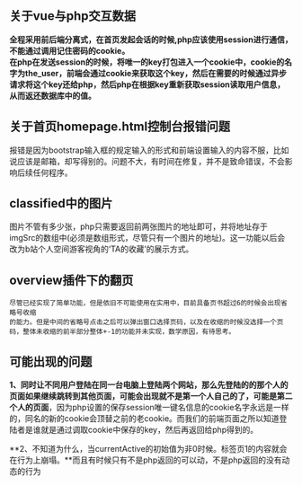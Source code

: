 ## 关于vue与php交互数据
   **全程采用前后端分离式，在首页发起会话的时候,php应该使用session进行通信，不能通过调用记住密码的cookie。**  
   **在php在发送session的时候，将唯一的key打包进入一个cookie中，cookie的名字为the_user，前端会通过cookie来获取这个key，然后在需要的时候通过异步请求将这个key还给php，然后php在根据key重新获取session读取用户信息，从而返还数据库中的值。**  

## 关于首页homepage.html控制台报错问题
   报错是因为bootstrap输入框的规定输入的形式和前端设置输入的内容不服，比如说应该是邮箱，却写得别的。问题不大，有时间在修复，并不是致命错误，不会影响后续任何程序。  

## classified中的图片
   图片不管有多少张，php只需要返回前两张图片的地址即可，并将地址存于imgSrc的数组中(必须是数组形式，尽管只有一个图片的地址)。这一功能以后会改为b站个人空间游客视角的‘TA的收藏’的展示方式。  

## overview插件下的翻页
    尽管已经实现了简单功能，但是依旧不可能使用在实用中，目前具备页书超过6的时候会出现省略号收缩
    的能力。但是中间的省略号点击之后可以弹出窗口选择页码，以及在收缩的时候没选择一个页码，整体未收缩的前半部分整体+-1的功能并未实现，数学原因，有待思考。

## 可能出现的问题
   **1、同时让不同用户登陆在同一台电脑上登陆两个网站，那么先登陆的的那个人的页面如果继续跳转到其他页面，可能会出现就不是第一个人自己的了，可能是第二个人的页面**，因为php设置的保存session唯一键名信息的cookie名字永远是一样的，同名的新的cookie会顶替之前的老cookie。而我们的前端页面之所以知道登陆者是谁就是通过调取cookie中保存的key，然后再返回给php得到的。  

   **2、不知道为什么，当currentActive的初始值为非0时候。标签页1的内容就会在行为上崩塌。**而且有时候只有不是php返回的可以动，不是php返回的没有动态的行为
